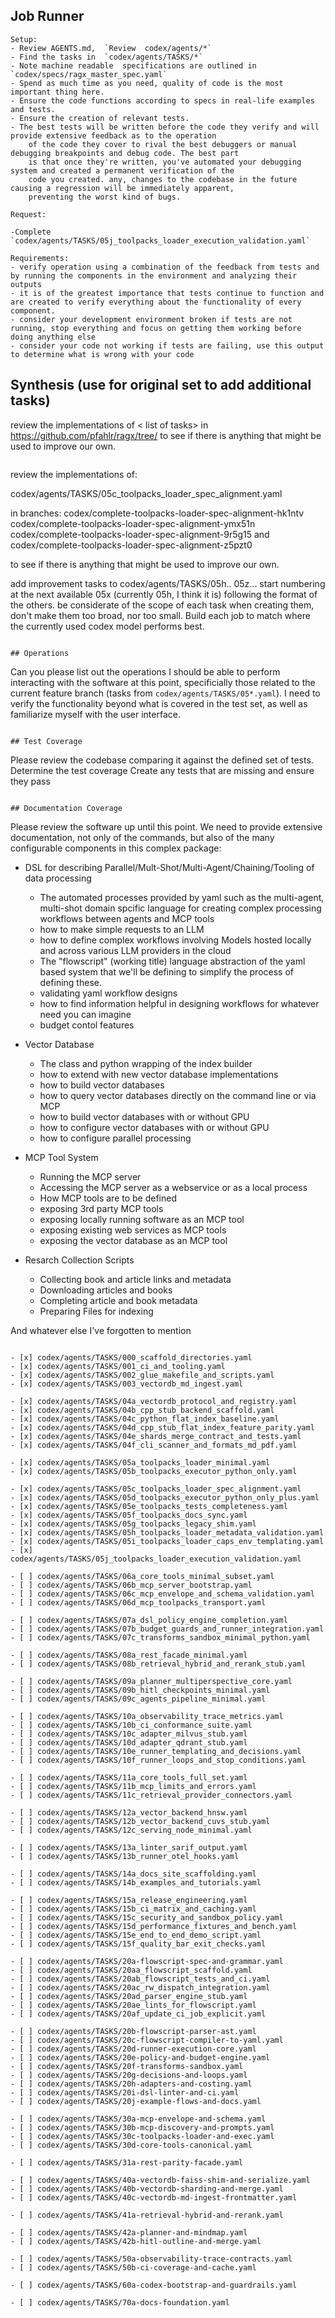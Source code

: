## Job Runner
```
Setup:
- Review AGENTS.md,  `Review  codex/agents/*`
- Find the tasks in  `codex/agents/TASKS/*`
- Note machine readable  specifications are outlined in `codex/specs/ragx_master_spec.yaml`
- Spend as much time as you need, quality of code is the most important thing here. 
- Ensure the code functions according to specs in real-life examples and tests.
- Ensure the creation of relevant tests.
- The best tests will be written before the code they verify and will provide extensive feedback as to the operation 
    of the code they cover to rival the best debuggers or manual debugging breakpoints and debug code. The best part
    is that once they're written, you've automated your debugging system and created a permanent verification of the
    code you created. any, changes to the codebase in the future causing a regression will be immediately apparent,
    preventing the worst kind of bugs.

Request:

-Complete `codex/agents/TASKS/05j_toolpacks_loader_execution_validation.yaml`

Requirements: 
- verify operation using a combination of the feedback from tests and by running the components in the environment and analyzing their outputs
- it is of the greatest importance that tests continue to function and are created to verify everything about the functionality of every component.
- consider your development environment broken if tests are not running, stop everything and focus on getting them working before doing anything else
- consider your code not working if tests are failing, use this output to determine what is wrong with your code
```

## Synthesis (use for original set to add additional tasks) 
review the implementations of < list of tasks> in https://github.com/pfahlr/ragx/tree/<competing feature branch> to see if there is anything that might be used to improve our own.
```
```
review the implementations of:

codex/agents/TASKS/05c_toolpacks_loader_spec_alignment.yaml  

in branches: 
 codex/complete-toolpacks-loader-spec-alignment-hk1ntv  
 codex/complete-toolpacks-loader-spec-alignment-ymx51n
 codex/complete-toolpacks-loader-spec-alignment-9r5g15 and  
 codex/complete-toolpacks-loader-spec-alignment-z5pzt0 
 
to see if there is anything that might be used to improve our own.

add improvement tasks to codex/agents/TASKS/05h.. 05z... start numbering at the next available 05x (currently 05h, I think it is) following the format of the others. 
be considerate of the scope of each task when creating them, don't make them too broad, nor too small. Build each job to match where the currently used codex model 
performs best. 
```

## Operations 
```
Can you please list out the operations I should be able to perform interacting with the software at this point, specificially those related to the current feature branch (tasks from `codex/agents/TASKS/05*.yaml`). I need to verify the functionality beyond what is covered in the test set, as well as familiarize myself with the user interface. 
```

## Test Coverage 
```
Please review the codebase comparing it against the defined set of tests.
Determine the test coverage
Create any tests that are missing and ensure they pass

```

## Documentation Coverage
```
Please review the software up until this point. We need to provide extensive documentation, not only of the commands, but also of the many configurable components in this complex package:

- DSL for describing Parallel/Mult-Shot/Multi-Agent/Chaining/Tooling of data processing 
  - The automated processes provided by yaml such as the multi-agent, multi-shot domain spcific language for creating complex processing workflows between agents and MCP tools 
  - how to make simple requests to an LLM 
  - how to define complex workflows involving Models hosted locally and across various LLM providers in the cloud
  - The "flowscript" (working title) language abstraction of the yaml based system that we'll be defining to simplify the process of defining these. 
  - validating yaml workflow designs
  - how to find information helpful in designing workflows for whatever need you can imagine
  - budget contol features

- Vector Database
  - The class and python wrapping of the index builder 
  - how to extend with new vector database implementations
  - how to build vector databases 
  - how to query vector databases directly on the command line or via MCP
  - how to build vector databases with or without GPU
  - how to configure vector databases with or without GPU
  - how to configure parallel processing 

- MCP Tool System 
  - Running the MCP server 
  - Accessing the MCP server as a webservice or as a local process
  - How MCP tools are to be defined
  - exposing 3rd party MCP tools
  - exposing locally running software as an MCP tool
  - exposing existing web services as MCP tools
  - exposing the vector database as an MCP tool
  
- Resarch Collection Scripts
  - Collecting book and article links and metadata 
  - Downloading articles and books
  - Completing article and book metadata
  - Preparing Files for indexing

And whatever else I've forgotten to mention
  
```

- [x] codex/agents/TASKS/000_scaffold_directories.yaml 
- [x] codex/agents/TASKS/001_ci_and_tooling.yaml 
- [x] codex/agents/TASKS/002_glue_makefile_and_scripts.yaml 
- [x] codex/agents/TASKS/003_vectordb_md_ingest.yaml 

- [x] codex/agents/TASKS/04a_vectordb_protocol_and_registry.yaml
- [x] codex/agents/TASKS/04b_cpp_stub_backend_scaffold.yaml
- [x] codex/agents/TASKS/04c_python_flat_index_baseline.yaml
- [x] codex/agents/TASKS/04d_cpp_stub_flat_index_feature_parity.yaml
- [x] codex/agents/TASKS/04e_shards_merge_contract_and_tests.yaml
- [x] codex/agents/TASKS/04f_cli_scanner_and_formats_md_pdf.yaml

- [x] codex/agents/TASKS/05a_toolpacks_loader_minimal.yaml
- [x] codex/agents/TASKS/05b_toolpacks_executor_python_only.yaml

- [x] codex/agents/TASKS/05c_toolpacks_loader_spec_alignment.yaml
- [x] codex/agents/TASKS/05d_toolpacks_executor_python_only_plus.yaml
- [x] codex/agents/TASKS/05e_toolpacks_tests_completeness.yaml
- [x] codex/agents/TASKS/05f_toolpacks_docs_sync.yaml
- [x] codex/agents/TASKS/05g_toolpacks_legacy_shim.yaml
- [x] codex/agents/TASKS/05h_toolpacks_loader_metadata_validation.yaml
- [x] codex/agents/TASKS/05i_toolpacks_loader_caps_env_templating.yaml
- [x] codex/agents/TASKS/05j_toolpacks_loader_execution_validation.yaml

- [ ] codex/agents/TASKS/06a_core_tools_minimal_subset.yaml
- [ ] codex/agents/TASKS/06b_mcp_server_bootstrap.yaml
- [ ] codex/agents/TASKS/06c_mcp_envelope_and_schema_validation.yaml
- [ ] codex/agents/TASKS/06d_mcp_toolpacks_transport.yaml

- [ ] codex/agents/TASKS/07a_dsl_policy_engine_completion.yaml
- [ ] codex/agents/TASKS/07b_budget_guards_and_runner_integration.yaml
- [ ] codex/agents/TASKS/07c_transforms_sandbox_minimal_python.yaml

- [ ] codex/agents/TASKS/08a_rest_facade_minimal.yaml
- [ ] codex/agents/TASKS/08b_retrieval_hybrid_and_rerank_stub.yaml

- [ ] codex/agents/TASKS/09a_planner_multiperspective_core.yaml
- [ ] codex/agents/TASKS/09b_hitl_checkpoints_minimal.yaml
- [ ] codex/agents/TASKS/09c_agents_pipeline_minimal.yaml

- [ ] codex/agents/TASKS/10a_observability_trace_metrics.yaml
- [ ] codex/agents/TASKS/10b_ci_conformance_suite.yaml
- [ ] codex/agents/TASKS/10c_adapter_milvus_stub.yaml
- [ ] codex/agents/TASKS/10d_adapter_qdrant_stub.yaml
- [ ] codex/agents/TASKS/10e_runner_templating_and_decisions.yaml
- [ ] codex/agents/TASKS/10f_runner_loops_and_stop_conditions.yaml

- [ ] codex/agents/TASKS/11a_core_tools_full_set.yaml
- [ ] codex/agents/TASKS/11b_mcp_limits_and_errors.yaml
- [ ] codex/agents/TASKS/11c_retrieval_provider_connectors.yaml

- [ ] codex/agents/TASKS/12a_vector_backend_hnsw.yaml
- [ ] codex/agents/TASKS/12b_vector_backend_cuvs_stub.yaml
- [ ] codex/agents/TASKS/12c_serving_node_minimal.yaml

- [ ] codex/agents/TASKS/13a_linter_sarif_output.yaml
- [ ] codex/agents/TASKS/13b_runner_otel_hooks.yaml

- [ ] codex/agents/TASKS/14a_docs_site_scaffolding.yaml
- [ ] codex/agents/TASKS/14b_examples_and_tutorials.yaml

- [ ] codex/agents/TASKS/15a_release_engineering.yaml
- [ ] codex/agents/TASKS/15b_ci_matrix_and_caching.yaml
- [ ] codex/agents/TASKS/15c_security_and_sandbox_policy.yaml
- [ ] codex/agents/TASKS/15d_performance_fixtures_and_bench.yaml
- [ ] codex/agents/TASKS/15e_end_to_end_demo_script.yaml
- [ ] codex/agents/TASKS/15f_quality_bar_exit_checks.yaml

- [ ] codex/agents/TASKS/20a-flowscript-spec-and-grammar.yaml
- [ ] codex/agents/TASKS/20aa_flowscript_scaffold.yaml
- [ ] codex/agents/TASKS/20ab_flowscript_tests_and_ci.yaml
- [ ] codex/agents/TASKS/20ac_rw_dispatch_integration.yaml
- [ ] codex/agents/TASKS/20ad_parser_engine_stub.yaml
- [ ] codex/agents/TASKS/20ae_lints_for_flowscript.yaml
- [ ] codex/agents/TASKS/20af_update_ci_job_explicit.yaml

- [ ] codex/agents/TASKS/20b-flowscript-parser-ast.yaml
- [ ] codex/agents/TASKS/20c-flowscript-compiler-to-yaml.yaml
- [ ] codex/agents/TASKS/20d-runner-execution-core.yaml
- [ ] codex/agents/TASKS/20e-policy-and-budget-engine.yaml
- [ ] codex/agents/TASKS/20f-transforms-sandbox.yaml
- [ ] codex/agents/TASKS/20g-decisions-and-loops.yaml
- [ ] codex/agents/TASKS/20h-adapters-and-costing.yaml
- [ ] codex/agents/TASKS/20i-dsl-linter-and-ci.yaml
- [ ] codex/agents/TASKS/20j-example-flows-and-docs.yaml

- [ ] codex/agents/TASKS/30a-mcp-envelope-and-schema.yaml
- [ ] codex/agents/TASKS/30b-mcp-discovery-and-prompts.yaml
- [ ] codex/agents/TASKS/30c-toolpacks-loader-and-exec.yaml
- [ ] codex/agents/TASKS/30d-core-tools-canonical.yaml

- [ ] codex/agents/TASKS/31a-rest-parity-facade.yaml

- [ ] codex/agents/TASKS/40a-vectordb-faiss-shim-and-serialize.yaml
- [ ] codex/agents/TASKS/40b-vectordb-sharding-and-merge.yaml
- [ ] codex/agents/TASKS/40c-vectordb-md-ingest-frontmatter.yaml

- [ ] codex/agents/TASKS/41a-retrieval-hybrid-and-rerank.yaml

- [ ] codex/agents/TASKS/42a-planner-and-mindmap.yaml
- [ ] codex/agents/TASKS/42b-hitl-outline-and-merge.yaml

- [ ] codex/agents/TASKS/50a-observability-trace-contracts.yaml
- [ ] codex/agents/TASKS/50b-ci-coverage-and-cache.yaml

- [ ] codex/agents/TASKS/60a-codex-bootstrap-and-guardrails.yaml

- [ ] codex/agents/TASKS/70a-docs-foundation.yaml

